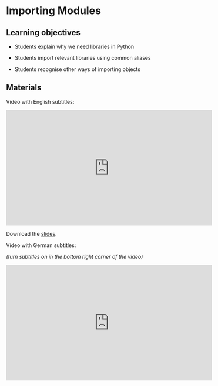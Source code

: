 # Importing Modules

## Learning objectives

- Students explain why we need libraries in Python

- Students import relevant libraries using common aliases

- Students recognise other ways of importing objects

## Materials

Video with English subtitles:

<iframe
  src="https://electure.uni-bonn.de/paella7/ui/watch.html?id=a331198a-7e97-41e7-af17-cfd1858db58d"
  width="560"
  height="315"
  frameborder="0"
  allowfullscreen
></iframe>

Download the [slides](python_basics-imports.pdf).

Video with German subtitles:

*(turn subtitles on in the bottom right corner of the video)*

<iframe
  src="https://electure.uni-bonn.de/paella7/ui/watch.html?id=e9a08f64-e9ab-4dc0-9935-2fc7891fc6c7"
  width="560"
  height="315"
  frameborder="0"
  allowfullscreen
></iframe>
